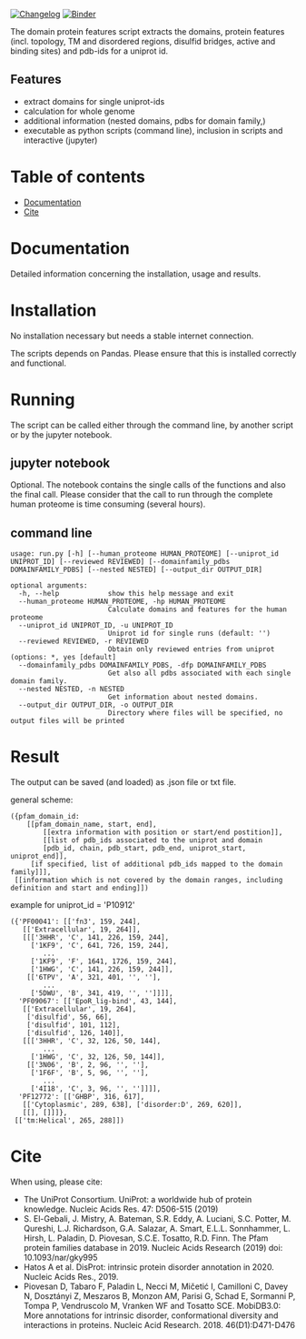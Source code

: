 [![Changelog](https://img.shields.io/badge/changelog--lightgrey.svg?style=flat)](CHANGELOG)
[![Binder](https://mybinder.org/badge_logo.svg)](https://mybinder.org/v2/gh/KULL-Centre/PRISM/master?filepath=software%2Fdomain_protein_features%2Fjupyter_scripts%2Fextract_domain_protein_features_interactive.ipynb)


The domain protein features script extracts the domains, protein features (incl. topology, TM and disordered regions, disulfid bridges, active and binding sites) and pdb-ids for a uniprot id.



Features
--------

* extract domains for single uniprot-ids
* calculation for whole genome 
* additional information (nested domains, pdbs for domain family,)
* executable as python scripts (command line), inclusion in scripts and interactive (jupyter)


Table of contents
=================

* [Documentation](#documentation)
* [Cite](#cite)


Documentation
============

Detailed information concerning the installation, usage and results.


Installation
============

No installation necessary but needs a stable internet connection.

The scripts depends on Pandas. Please ensure that this is installed correctly and functional.


Running
=======

The script can be called either through the command line, by another script or by the jupyter notebook.

jupyter notebook
------------------

Optional. The notebook contains the single calls of the functions and also the final call. Please consider that the call to run through the complete human proteome is time consuming (several hours).

command line
-------------
```
usage: run.py [-h] [--human_proteome HUMAN_PROTEOME] [--uniprot_id UNIPROT_ID] [--reviewed REVIEWED] [--domainfamily_pdbs DOMAINFAMILY_PDBS] [--nested NESTED] [--output_dir OUTPUT_DIR]

optional arguments:
  -h, --help            show this help message and exit
  --human_proteome HUMAN_PROTEOME, -hp HUMAN_PROTEOME
                        Calculate domains and features for the human proteome
  --uniprot_id UNIPROT_ID, -u UNIPROT_ID
                        Uniprot id for single runs (default: '')
  --reviewed REVIEWED, -r REVIEWED
                        Obtain only reviewed entries from uniprot (options: *, yes [default]
  --domainfamily_pdbs DOMAINFAMILY_PDBS, -dfp DOMAINFAMILY_PDBS
                        Get also all pdbs associated with each single domain family.
  --nested NESTED, -n NESTED
                        Get information about nested domains.
  --output_dir OUTPUT_DIR, -o OUTPUT_DIR
                        Directory where files will be specified, no output files will be printed

```

Result 
=======

The output can be saved (and loaded) as .json file or txt file.


general scheme:
```
({pfam_domain_id: 
	[[pfam_domain_name, start, end],
		[[extra information with position or start/end postition]],
		[[list of pdb_ids associated to the uniprot and domain
 		[pdb_id, chain, pdb_start, pdb_end, uniprot_start, uniprot_end]],
	 [if specified, list of additional pdb_ids mapped to the domain family]]],
 [[information which is not covered by the domain ranges, including definition and start and ending]])
```

example for uniprot_id = 'P10912'
```
({'PF00041': [['fn3', 159, 244],
   [['Extracellular', 19, 264]],
   [[['3HHR', 'C', 141, 226, 159, 244],
     ['1KF9', 'C', 641, 726, 159, 244],
     	...
     ['1KF9', 'F', 1641, 1726, 159, 244],
     ['1HWG', 'C', 141, 226, 159, 244]],
    [['6TPV', 'A', 321, 401, '', ''],
     	...
     ['5DWU', 'B', 341, 419, '', '']]]],
  'PF09067': [['EpoR_lig-bind', 43, 144],
   [['Extracellular', 19, 264],
    ['disulfid', 56, 66],
    ['disulfid', 101, 112],
    ['disulfid', 126, 140]],
   [[['3HHR', 'C', 32, 126, 50, 144],
   		...
     ['1HWG', 'C', 32, 126, 50, 144]],
    [['3N06', 'B', 2, 96, '', ''],
     ['1F6F', 'B', 5, 96, '', ''],
     	...
     ['4I18', 'C', 3, 96, '', '']]]],
  'PF12772': [['GHBP', 316, 617],
   [['Cytoplasmic', 289, 638], ['disorder:D', 269, 620]],
   [[], []]]},
 [['tm:Helical', 265, 288]])
```


Cite
====

When using, please cite:

* The UniProt Consortium. UniProt: a worldwide hub of protein knowledge. Nucleic Acids Res. 47: D506-515 (2019)
* S. El-Gebali, J. Mistry, A. Bateman, S.R. Eddy, A. Luciani, S.C. Potter, M. Qureshi, L.J. Richardson, G.A. Salazar, A. Smart, E.L.L. Sonnhammer, L. Hirsh, L. Paladin, D. Piovesan, S.C.E. Tosatto, R.D. Finn. The Pfam protein families database in 2019. Nucleic Acids Research (2019) doi: 10.1093/nar/gky995
* Hatos A et al. DisProt: intrinsic protein disorder annotation in 2020. Nucleic Acids Res., 2019.
* Piovesan D, Tabaro F, Paladin L, Necci M, Mičetić I, Camilloni C, Davey N, Dosztányi Z, Meszaros B, Monzon AM, Parisi G, Schad E, Sormanni P, Tompa P, Vendruscolo M, Vranken WF and Tosatto SCE. MobiDB3.0: More annotations for intrinsic disorder, conformational diversity and interactions in proteins. Nucleic Acid Research. 2018. 46(D1):D471-D476
